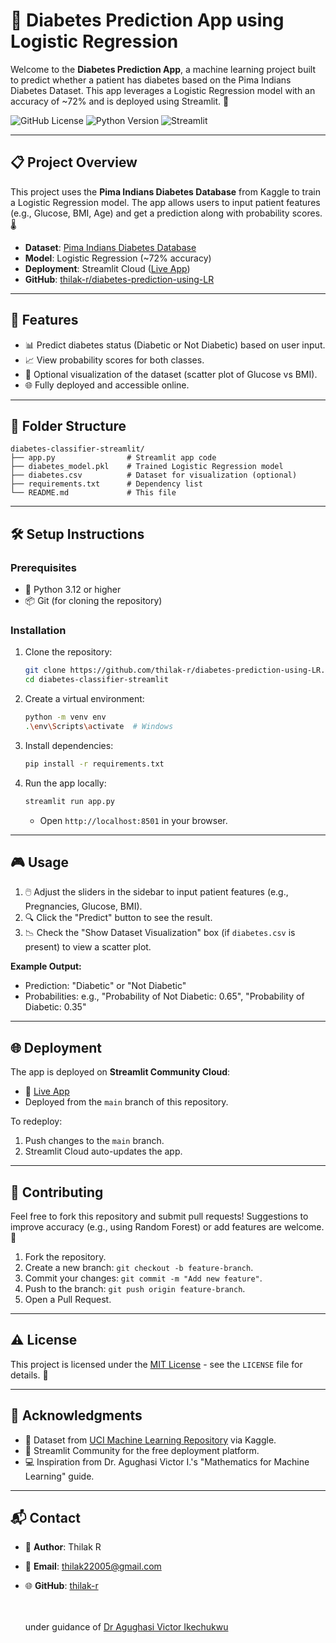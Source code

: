 
# 🎯 Diabetes Prediction App using Logistic Regression

Welcome to the **Diabetes Prediction App**, a machine learning project built to predict whether a patient has diabetes based on the Pima Indians Diabetes Dataset. This app leverages a Logistic Regression model with an accuracy of ~72% and is deployed using Streamlit. 🚀

![GitHub License](https://img.shields.io/badge/License-MIT-blue.svg)
![Python Version](https://img.shields.io/badge/Python-3.12-green.svg)
![Streamlit](https://img.shields.io/badge/Streamlit-1.42.2-orange.svg)

---

## 📋 Project Overview

This project uses the **Pima Indians Diabetes Database** from Kaggle to train a Logistic Regression model. The app allows users to input patient features (e.g., Glucose, BMI, Age) and get a prediction along with probability scores. 🌡️

- **Dataset**: [Pima Indians Diabetes Database](https://www.kaggle.com/datasets/uciml/pima-indians-diabetes-database)
- **Model**: Logistic Regression (~72% accuracy)
- **Deployment**: Streamlit Cloud ([Live App](https://diabetes-prediction-by-lr.streamlit.app/))
- **GitHub**: [thilak-r/diabetes-prediction-using-LR](https://github.com/thilak-r/diabetes-prediction-using-LR)

---

## 🚀 Features

- 📊 Predict diabetes status (Diabetic or Not Diabetic) based on user input.
- 📈 View probability scores for both classes.
- 🎨 Optional visualization of the dataset (scatter plot of Glucose vs BMI).
- 🌐 Fully deployed and accessible online.

---

## 📂 Folder Structure

```plaintext
diabetes-classifier-streamlit/
├── app.py                # Streamlit app code
├── diabetes_model.pkl    # Trained Logistic Regression model
├── diabetes.csv          # Dataset for visualization (optional)
├── requirements.txt      # Dependency list
└── README.md             # This file
```

---

## 🛠️ Setup Instructions

### Prerequisites
- 🐍 Python 3.12 or higher
- 📦 Git (for cloning the repository)

### Installation
1. Clone the repository:
   ```bash
   git clone https://github.com/thilak-r/diabetes-prediction-using-LR.git
   cd diabetes-classifier-streamlit
   ```

2. Create a virtual environment:
   ```bash
   python -m venv env
   .\env\Scripts\activate  # Windows
   ```

3. Install dependencies:
   ```bash
   pip install -r requirements.txt
   ```

4. Run the app locally:
   ```bash
   streamlit run app.py
   ```
   - Open `http://localhost:8501` in your browser.

---

## 🎮 Usage

1. 🖱️ Adjust the sliders in the sidebar to input patient features (e.g., Pregnancies, Glucose, BMI).
2. 🔍 Click the "Predict" button to see the result.
3. 📉 Check the "Show Dataset Visualization" box (if `diabetes.csv` is present) to view a scatter plot.

**Example Output:**
- Prediction: "Diabetic" or "Not Diabetic"
- Probabilities: e.g., "Probability of Not Diabetic: 0.65", "Probability of Diabetic: 0.35"

---

## 🌐 Deployment

The app is deployed on **Streamlit Community Cloud**:
- 🔗 [Live App](https://diabetes-prediction-by-lr.streamlit.app/)
- Deployed from the `main` branch of this repository.

To redeploy:
1. Push changes to the `main` branch.
2. Streamlit Cloud auto-updates the app.

---

## 🤝 Contributing

Feel free to fork this repository and submit pull requests! Suggestions to improve accuracy (e.g., using Random Forest) or add features are welcome. 📝

1. Fork the repository.
2. Create a new branch: `git checkout -b feature-branch`.
3. Commit your changes: `git commit -m "Add new feature"`.
4. Push to the branch: `git push origin feature-branch`.
5. Open a Pull Request.

---

## ⚠️ License

This project is licensed under the [MIT License](LICENSE) - see the `LICENSE` file for details. 📜

---

## 🙏 Acknowledgments

- 🌟 Dataset from [UCI Machine Learning Repository](https://www.kaggle.com/datasets/uciml/pima-indians-diabetes-database) via Kaggle.
- 🎉 Streamlit Community for the free deployment platform.
- 💻 Inspiration from Dr. Agughasi Victor I.'s "Mathematics for Machine Learning" guide.

---

## 📬 Contact

- 👤 **Author**: Thilak R
- 📧 **Email**: [thilak22005@gmail.com](mailto:thilak22005@egmail.com)
- 🌐 **GitHub**: [thilak-r](https://github.com/thilak-r)


  <br><br>
under guidance of [Dr Agughasi Victor Ikechukwu](https://github.com/Victor-Ikechukwu)


